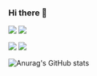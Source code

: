 ### Hi there 👋

<!--
**luke396/luke396** is a ✨ _special_ ✨ repository because its `README.md` (this file) appears on your GitHub profile.

Here are some ideas to get you started:

- 🔭 I’m currently working on ...
- 🌱 I’m currently learning ...
- 👯 I’m looking to collaborate on ...
- 🤔 I’m looking for help with ...
- 💬 Ask me about ...
- 📫 How to reach me: ...
- 😄 Pronouns: ...
- ⚡ Fun fact: ...
-->

![](https://raw.githubusercontent.com/luke396/github-stats/master/generated/overview.svg#gh-dark-mode-only)
![](https://raw.githubusercontent.com/luke396/github-stats/master/generated/overview.svg#gh-light-mode-only)

![](https://raw.githubusercontent.com/luke396/github-stats/master/generated/languages.svg#gh-dark-mode-only)
![](https://raw.githubusercontent.com/luke396/github-stats/master/generated/languages.svg#gh-light-mode-only)

![Anurag's GitHub stats](https://github-readme-stats.vercel.app/api?username=luke396&show_icons=true&theme=synthwave)
